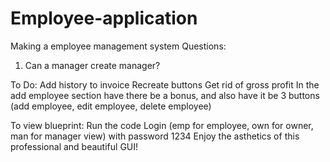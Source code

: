 # Employee-application

Making a employee management system
Questions:

1. Can a manager create manager?

To Do:
Add history to invoice
Recreate buttons
Get rid of gross profit
In the add employee section have there be a bonus, and also have it be 3 buttons (add employee, edit employee, delete employee)

To view blueprint:
Run the code
Login (emp for employee, own for owner, man for manager view) with password 1234
Enjoy the asthetics of this professional and beautiful GUI!
